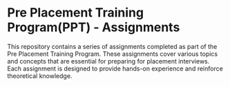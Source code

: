 # Pre Placement Training Program(PPT) - Assignments

This repository contains a series of assignments completed as part of the Pre Placement Training Program. These assignments cover various topics and concepts that are essential for preparing for placement interviews. Each assignment is designed to provide hands-on experience and reinforce theoretical knowledge.
